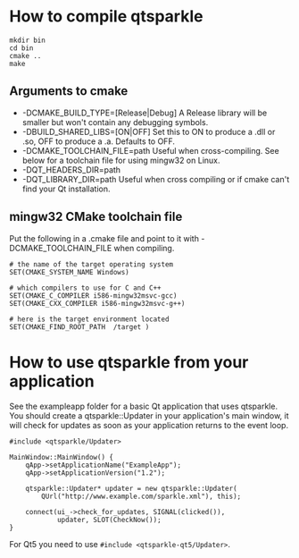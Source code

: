 # How to compile qtsparkle #

    mkdir bin
    cd bin
    cmake ..
    make


## Arguments to cmake ##

* -DCMAKE_BUILD_TYPE=[Release|Debug]
  A Release library will be smaller but won't contain any debugging symbols.
* -DBUILD_SHARED_LIBS=[ON|OFF]
  Set this to ON to produce a .dll or .so, OFF to produce a .a.  Defaults to
  OFF.
* -DCMAKE_TOOLCHAIN_FILE=path
  Useful when cross-compiling.  See below for a toolchain file for using
  mingw32 on Linux.
* -DQT_HEADERS_DIR=path
* -DQT_LIBRARY_DIR=path
  Useful when cross compiling or if cmake can't find your Qt installation.


## mingw32 CMake toolchain file ##

Put the following in a .cmake file and point to it with -DCMAKE_TOOLCHAIN_FILE
when compiling.

    # the name of the target operating system
    SET(CMAKE_SYSTEM_NAME Windows)

    # which compilers to use for C and C++
    SET(CMAKE_C_COMPILER i586-mingw32msvc-gcc)
    SET(CMAKE_CXX_COMPILER i586-mingw32msvc-g++)

    # here is the target environment located
    SET(CMAKE_FIND_ROOT_PATH  /target )


# How to use qtsparkle from your application #

See the exampleapp folder for a basic Qt application that uses qtsparkle.
You should create a qtsparkle::Updater in your application's main window, it
will check for updates as soon as your application returns to the event loop.

    #include <qtsparkle/Updater>

    MainWindow::MainWindow() {
        qApp->setApplicationName("ExampleApp");
        qApp->setApplicationVersion("1.2");

        qtsparkle::Updater* updater = new qtsparkle::Updater(
            QUrl("http://www.example.com/sparkle.xml"), this);

        connect(ui_->check_for_updates, SIGNAL(clicked()),
                updater, SLOT(CheckNow());
    }

For Qt5 you need to use `#include <qtsparkle-qt5/Updater>`.
